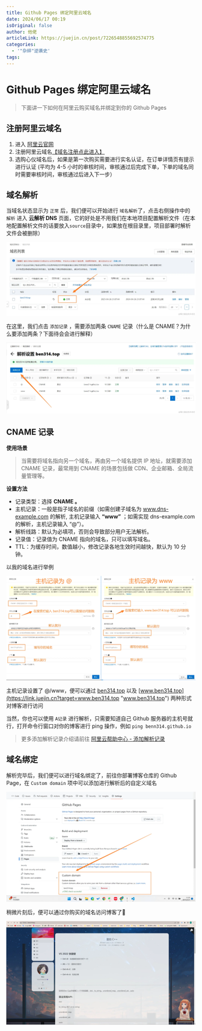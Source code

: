 ```yaml
---
title: Github Pages 绑定阿里云域名
date: 2024/06/17 00:19
isOriginal: false
author: 他佬
articleLink: https://juejin.cn/post/7226548855692574775
categories:
  - '"杂碎"逆袭史'
tags:
---
```


# Github Pages 绑定阿里云域名


> 下面讲一下如何在阿里云购买域名并绑定到你的 Github Pages

## 注册阿里云域名

1.  进入 [阿里云官网](https://link.juejin.cn?target=https%3A%2F%2Fwww.aliyun.com%2F "https://www.aliyun.com/")
2.  注册阿里云域名[【域名注册点此进入】](https://link.juejin.cn?target=https%3A%2F%2Fwanwang.aliyun.com%2Fdomain%2F%3Fspm%3D5176.100251.111252.16.1f6c4f15LXISIz "https://wanwang.aliyun.com/domain/?spm=5176.100251.111252.16.1f6c4f15LXISIz")
3.  选购心仪域名后，如果是第一次购买需要进行实名认证，在订单详情页有提示进行认证 (平均为 4-5 小时的审核时间，审核通过后完成下单，下单的域名同时需要审核时间，审核通过后进入下一步）

## 域名解析


当域名状态显示为 `正常` 后，我们便可以开始进行 `域名解析`了，点击右侧操作中的 `解析` 进入 **云解析 DNS** 页面，它的好处是不用我们在本地项目配置解析文件（在本地配置解析文件的话要放入`source`目录中，如果放在根目录里，项目部署时解析文件会被删除）

![](../../../../../public/img/2024/de43157a8ac867585656899243217257_MD5.webp)

在这里，我们点击 `添加记录` ，需要添加两条 `CNAME` 记录（什么是 CNAME？为什么要添加两条？下面待会会进行解释）

![](../../../../../public/img/2024/fc5de29e31f38e7fd14318daa864cac9_MD5.webp)

## CNAME 记录


**使用场景**

> 当需要将域名指向另一个域名，再由另一个域名提供 IP 地址，就需要添加 CNAME 记录，最常用到 CNAME 的场景包括做 CDN、企业邮箱、全局流量管理等。

**设置方法**

*   记录类型：选择 **CNAME 。**
*   主机记录：一般是指子域名的前缀（如需创建子域名为 www.dns-example.com 的解析, 主机记录输入 **“www”** ；如需实现 dns-example.com 的解析，主机记录输入 “@”）。
*   解析线路：默认为必填项，否则会导致部分用户无法解析。
*   记录值：记录值为 CNAME 指向的域名，只可以填写域名。
*   TTL：为缓存时间，数值越小，修改记录各地生效时间越快，默认为 10 分钟。

以我的域名进行举例

![](../../../../../public/img/2024/d1a911bd1ef38e29e1841677ad223503_MD5.webp)

主机记录设置了 @/www，便可以通过 [ben314.top](https://link.juejin.cn?target=ben314.top "ben314.top") 以及 [www.ben314.top](https://link.juejin.cn?target=www.ben314.top "www.ben314.top") 两种形式对博客进行访问

当然，你也可以使用 `A记录` 进行解析，只需要知道自己 Github 服务器的主机号就行，打开命令行窗口对你的博客进行 ping 操作，例如 `ping benn314.github.io`

> 更多添加解析记录介绍请前往 [阿里云帮助中心 - 添加解析记录](https://link.juejin.cn?target=https%3A%2F%2Fhelp.aliyun.com%2Fdocument_detail%2F29725.html%3Fspm%3Da2c4g.121109.0.0.25986527OxYLL3%23h2-cname-2 "https://help.aliyun.com/document_detail/29725.html?spm=a2c4g.121109.0.0.25986527OxYLL3#h2-cname-2")

## 域名绑定


解析完毕后，我们便可以进行域名绑定了，前往你部署博客仓库的 Github Page，在 `Custom domain` 项中可以添加进行解析后的自定义域名

![](../../../../../public/img/2024/6597785cde10da7a3e026f38f6841857_MD5.webp)

稍微片刻后，便可以通过你购买的域名访问博客了🌠

![](../../../../../public/img/2024/522242f559f29722f0adea7797c01450_MD5.webp)